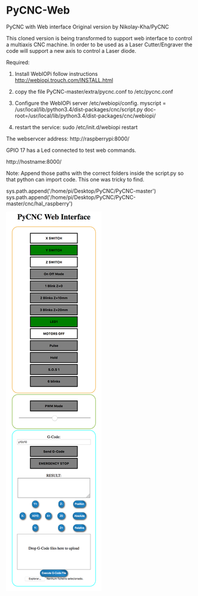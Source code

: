# PyCNC-Web
PyCNC with Web interface
Original version by Nikolay-Kha/PyCNC

This cloned version is being transformed to support web interface to control a multiaxis CNC machine.
In order to be used as a Laser Cutter/Engraver the code will support a new axis to control a Laser diode.

Required:
1)  Install WebIOPi follow instructions http://webiopi.trouch.com/INSTALL.html

2) copy the file PyCNC-master/extra/pycnc.conf to /etc/pycnc.conf

3) Configure the WebIOPi server /etc/webiopi/config.
myscript = /usr/local/lib/python3.4/dist-packages/cnc/script.py
doc-root=/usr/local/lib/python3.4/dist-packages/cnc/webiopi/

4) restart the service:
sudo /etc/init.d/webiopi restart

The webservcer address:
http://raspberrypi:8000/

GPIO 17 has a Led connected to test web commands.



http://hostname:8000/



Note:
  Append those paths with the correct folders inside the script.py so that
  python can import code. This one was tricky to find.

  sys.path.append('/home/pi/Desktop/PyCNC/PyCNC-master')<br>
  sys.path.append('/home/pi/Desktop/PyCNC/PyCNC-master/cnc/hal_raspberry')


<img src="https://github.com/eirasys/PyCNC-with-WEB/blob/master/PyCNC-Web_02.png?raw=true">

